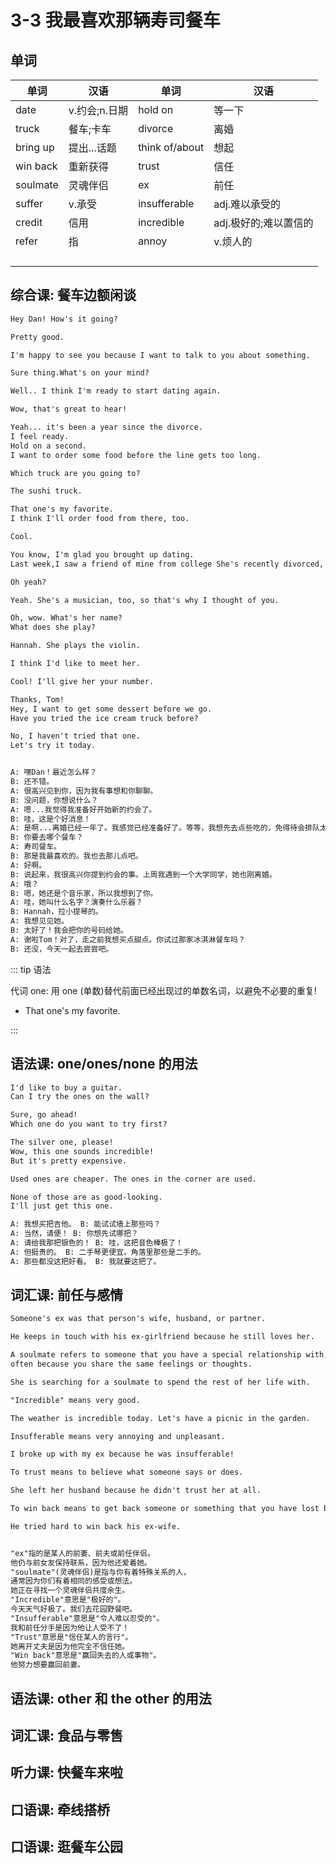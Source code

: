 # 3-3 我最喜欢那辆寿司餐车

## 单词

| 单词     | 汉语          | 单词           | 汉语                  |
| -------- | ------------- | -------------- | --------------------- |
| date     | v.约会;n.日期 | hold on        | 等一下                |
| truck    | 餐车;卡车     | divorce        | 离婚                  |
| bring up | 提出...话题   | think of/about | 想起                  |
| win back | 重新获得      | trust          | 信任                  |
| soulmate | 灵魂伴侣      | ex             | 前任                  |
| suffer   | v.承受        | insufferable   | adj.难以承受的        |
| credit   | 信用          | incredible     | adj.极好的;难以置信的 |
| refer    | 指            | annoy          | v.烦人的              |
|          |               |                |                       |
|          |               |                |                       |
|          |               |                |                       |
|          |               |                |                       |

## 综合课: 餐车边额闲谈

```txt
Hey Dan! How's it going?

Pretty good.

I'm happy to see you because I want to talk to you about something.

Sure thing.What's on your mind?

Well.. I think I'm ready to start dating again.

Wow, that's great to hear!

Yeah... it's been a year since the divorce.
I feel ready.
Hold on a second.
I want to order some food before the line gets too long.

Which truck are you going to?

The sushi truck.

That one's my favorite.
I think I'll order food from there, too.

Cool.

You know, I'm glad you brought up dating.
Last week,I saw a friend of mine from college She's recently divorced, too.

Oh yeah?

Yeah. She's a musician, too, so that's why I thought of you.

Oh, wow. What's her name?
What does she play?

Hannah. She plays the violin.

I think I'd like to meet her.

Cool! I'll give her your number.

Thanks, Tom!
Hey, I want to get some dessert before we go.
Have you tried the ice cream truck before?

No, I haven't tried that one.
Let's try it today.


A: 嘿Dan！最近怎么样？
B: 还不错。
A: 很高兴见到你，因为我有事想和你聊聊。
B: 没问题，你想说什么？
A: 嗯...我觉得我准备好开始新的约会了。
B: 哇，这是个好消息！
A: 是啊...离婚已经一年了。我感觉已经准备好了。等等，我想先去点些吃的，免得待会排队太长。
B: 你要去哪个餐车？
A: 寿司餐车。
B: 那是我最喜欢的。我也去那儿点吧。
A: 好啊。
B: 说起来，我很高兴你提到约会的事。上周我遇到一个大学同学，她也刚离婚。
A: 哦？
B: 嗯，她还是个音乐家，所以我想到了你。
A: 哇，她叫什么名字？演奏什么乐器？
B: Hannah，拉小提琴的。
A: 我想见见她。
B: 太好了！我会把你的号码给她。
A: 谢啦Tom！对了，走之前我想买点甜点。你试过那家冰淇淋餐车吗？
B: 还没，今天一起去尝尝吧。
```

::: tip 语法

代词 one: 用 one (单数)替代前面已经出现过的单数名词，以避免不必要的重复!

- That one's my favorite.

:::

## 语法课: one/ones/none 的用法

```txt
I'd like to buy a guitar.
Can I try the ones on the wall?

Sure, go ahead!
Which one do you want to try first?

The silver one, please!
Wow, this one sounds incredible!
But it's pretty expensive.

Used ones are cheaper. The ones in the corner are used.

None of those are as good-looking.
I'll just get this one.

A: 我想买把吉他。 B: 能试试墙上那些吗？
A: 当然，请便！ B: 你想先试哪把？
A: 请给我那把银色的！ B: 哇，这把音色棒极了！
A: 但挺贵的。 B: 二手琴更便宜。角落里那些是二手的。
A: 那些都没这把好看。 B: 我就要这把了。
```

## 词汇课: 前任与感情

```txt
Someone's ex was that person's wife, husband, or partner.

He keeps in touch with his ex-girlfriend because he still loves her.

A soulmate refers to someone that you have a special relationship with,
often because you share the same feelings or thoughts.

She is searching for a soulmate to spend the rest of her life with.

"Incredible" means very good.

The weather is incredible today. Let's have a picnic in the garden.

Insufferable means very annoying and unpleasant.

I broke up with my ex because he was insufferable!

To trust means to believe what someone says or does.

She left her husband because he didn't trust her at all.

To win back means to get back someone or something that you have lost before.

He tried hard to win back his ex-wife.


"ex"指的是某人的前妻、前夫或前任伴侣。
他仍与前女友保持联系，因为他还爱着她。
"soulmate"(灵魂伴侣)是指与你有着特殊关系的人，
通常因为你们有着相同的感受或想法。
她正在寻找一个灵魂伴侣共度余生。
"Incredible"意思是"极好的"。
今天天气好极了。我们去花园野餐吧。
"Insufferable"意思是"令人难以忍受的"。
我和前任分手是因为他让人受不了！
"Trust"意思是"信任某人的言行"。
她离开丈夫是因为他完全不信任她。
"Win back"意思是"赢回失去的人或事物"。
他努力想要赢回前妻。
```

## 语法课: other 和 the other 的用法

## 词汇课: 食品与零售

## 听力课: 快餐车来啦

## 口语课: 牵线搭桥

## 口语课: 逛餐车公园

